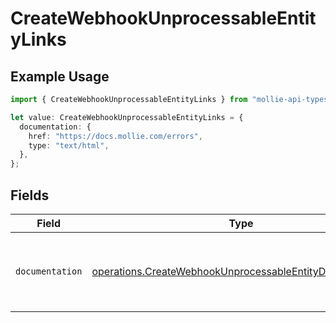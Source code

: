 # CreateWebhookUnprocessableEntityLinks

## Example Usage

```typescript
import { CreateWebhookUnprocessableEntityLinks } from "mollie-api-typescript/models/operations";

let value: CreateWebhookUnprocessableEntityLinks = {
  documentation: {
    href: "https://docs.mollie.com/errors",
    type: "text/html",
  },
};
```

## Fields

| Field                                                                                                                                | Type                                                                                                                                 | Required                                                                                                                             | Description                                                                                                                          |
| ------------------------------------------------------------------------------------------------------------------------------------ | ------------------------------------------------------------------------------------------------------------------------------------ | ------------------------------------------------------------------------------------------------------------------------------------ | ------------------------------------------------------------------------------------------------------------------------------------ |
| `documentation`                                                                                                                      | [operations.CreateWebhookUnprocessableEntityDocumentation](../../models/operations/createwebhookunprocessableentitydocumentation.md) | :heavy_check_mark:                                                                                                                   | The URL to the generic Mollie API error handling guide.                                                                              |